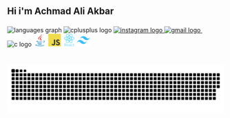 <h2 align="left">Hi i'm Achmad Ali Akbar </h2>

###

<div align="left">
<!--   <img src="https://github-readme-stats.vercel.app/api?username=Barcodew&hide_title=false&hide_rank=false&show_icons=true&include_all_commits=true&count_private=true&disable_animations=false&theme=dracula&locale=en&hide_border=false" height="150" alt="stats graph"  /> -->
  <img src="https://github-readme-stats.vercel.app/api/top-langs?username=Barcodew&locale=en&hide_title=false&layout=compact&card_width=320&langs_count=5&theme=dracula&hide_border=false" height="150" alt="languages graph"  />

  <img src="https://cdn.jsdelivr.net/gh/devicons/devicon/icons/cplusplus/cplusplus-original.svg" height="30" alt="cplusplus logo"  />


 <a href="https://www.instagram.com/ahmadaliakbar203/" target="_blank">
    <img src="https://img.shields.io/static/v1?message=Instagram&logo=instagram&label=&color=E4405F&logoColor=white&labelColor=&style=for-the-badge" height="35" alt="instagram logo"  />
  </a>
  <a href="barcodew@outlook.com" target="_blank">
    <img src="https://img.shields.io/static/v1?message=Gmail&logo=gmail&label=&color=D14836&logoColor=white&labelColor=&style=for-the-badge" height="35" alt="gmail logo"  />
  </a>
  
  <img width="12" />
  <img src="https://cdn.jsdelivr.net/gh/devicons/devicon/icons/c/c-original.svg" height="30" alt="c logo"  />
  <img src="https://raw.githubusercontent.com/devicons/devicon/v2.15.1/icons/java/java-original.svg" height="30" alt="j logo"  />
  <img src="https://raw.githubusercontent.com/devicons/devicon/v2.15.1/icons/javascript/javascript-original.svg" height="30" alt="js logo"  />
  <img src="https://raw.githubusercontent.com/devicons/devicon/v2.15.1/icons/react/react-original-wordmark.svg" height="30" alt="react logo"  />
   <img src="https://raw.githubusercontent.com/devicons/devicon/v2.15.1/icons/tailwindcss/tailwindcss-plain.svg" height="30" alt="tailwind logo"  />
</div>

###



###

<div align="left">
<!--   <img src="https://cdn.jsdelivr.net/gh/devicons/devicon/icons/cplusplus/cplusplus-original.svg" height="30" alt="cplusplus logo"  />
  <img width="12" />
  <img src="https://cdn.jsdelivr.net/gh/devicons/devicon/icons/c/c-original.svg" height="30" alt="c logo"  />
  <img src="https://raw.githubusercontent.com/devicons/devicon/v2.15.1/icons/java/java-original.svg" height="30" alt="j logo"  />
  <img src="https://raw.githubusercontent.com/devicons/devicon/v2.15.1/icons/javascript/javascript-original.svg" height="30" alt="js logo"  />
  <img src="https://raw.githubusercontent.com/devicons/devicon/v2.15.1/icons/react/react-original-wordmark.svg" height="30" alt="react logo"  />
   <img src="https://raw.githubusercontent.com/devicons/devicon/v2.15.1/icons/tailwindcss/tailwindcss-plain.svg" height="30" alt="tailwind logo"  /> -->
</div>

###

<div align="left">
<!--   <a href="https://www.instagram.com/ahmadaliakbar203/" target="_blank">
    <img src="https://img.shields.io/static/v1?message=Instagram&logo=instagram&label=&color=E4405F&logoColor=white&labelColor=&style=for-the-badge" height="35" alt="instagram logo"  />
  </a>
  <a href="barcodew@outlook.com" target="_blank">
    <img src="https://img.shields.io/static/v1?message=Gmail&logo=gmail&label=&color=D14836&logoColor=white&labelColor=&style=for-the-badge" height="35" alt="gmail logo"  />
  </a> -->
</div>

###

<br clear="both">

<img src="https://raw.githubusercontent.com/IniTyoo/IniTyoo/output/snake.svg" alt="Snake animation" />

###
